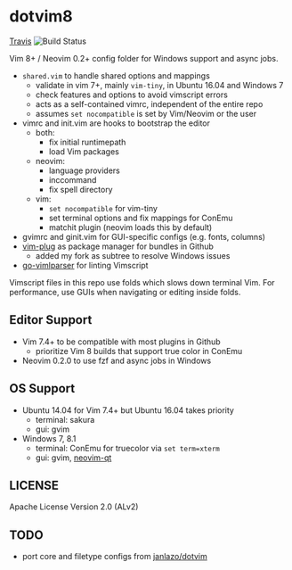 # dotvim8

[Travis] ![Build Status][Travis-Status]

Vim 8+ / Neovim 0.2+ config folder for Windows support and async jobs.

- `shared.vim` to handle shared options and mappings
  - validate in vim 7+, mainly `vim-tiny`, in Ubuntu 16.04 and Windows 7
  - check features and options to avoid vimscript errors
  - acts as a self-contained vimrc, independent of the entire repo
  - assumes `set nocompatible` is set by Vim/Neovim or the user
- vimrc and init.vim are hooks to bootstrap the editor
  - both:
    - fix initial runtimepath
    - load Vim packages
  - neovim:
    - language providers
    - inccommand
    - fix spell directory
  - vim:
    - `set nocompatible` for vim-tiny
    - set terminal options and fix mappings for ConEmu
    - matchit plugin (neovim loads this by default)
- gvimrc and ginit.vim for GUI-specific configs (e.g. fonts, columns)
- [vim-plug] as package manager for bundles in Github
  - added my fork as subtree to resolve Windows issues
- [go-vimlparser] for linting Vimscript

Vimscript files in this repo use folds which slows down terminal Vim.
For performance, use GUIs when navigating or editing inside folds.

## Editor Support

- Vim 7.4+ to be compatible with most plugins in Github
  - prioritize Vim 8 builds that support true color in ConEmu
- Neovim 0.2.0 to use fzf and async jobs in Windows

## OS Support

- Ubuntu 14.04 for Vim 7.4+ but Ubuntu 16.04 takes priority
  - terminal: sakura
  - gui: gvim
- Windows 7, 8.1
  - terminal: ConEmu for truecolor via `set term=xterm`
  - gui: gvim, [neovim-qt]

## LICENSE

Apache License Version 2.0 (ALv2)

## TODO
- port core and filetype configs from [janlazo/dotvim]

[Travis]: https://travis-ci.org/janlazo/dotvim8
[Travis-Status]: https://travis-ci.org/janlazo/dotvim8.svg?branch=master
[vim-plug]: https://github.com/junegunn/vim-plug
[go-vimlparser]: https://github.com/haya14busa/go-vimlparser
[neovim-qt]: https://github.com/equalsraf/neovim-qt
[janlazo/dotvim]: https://github.com/janlazo/dotvim
